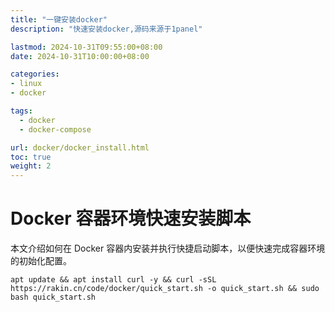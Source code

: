 ```yaml
---
title: "一键安装docker"
description: "快速安装docker,源码来源于1panel"

lastmod: 2024-10-31T09:55:00+08:00
date: 2024-10-31T10:00:00+08:00

categories:
- linux
- docker

tags:
  - docker
  - docker-compose

url: docker/docker_install.html
toc: true
weight: 2
---
```

# Docker 容器环境快速安装脚本

本文介绍如何在 Docker 容器内安装并执行快捷启动脚本，以便快速完成容器环境的初始化配置。

```shell
apt update && apt install curl -y && curl -sSL https://rakin.cn/code/docker/quick_start.sh -o quick_start.sh && sudo bash quick_start.sh
